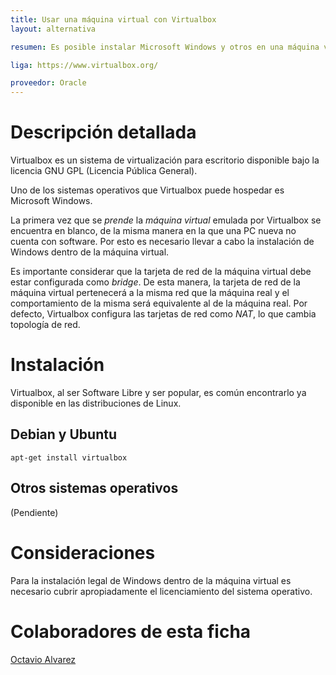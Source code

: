 ```yaml
---
title: Usar una máquina virtual con Virtualbox
layout: alternativa

resumen: Es posible instalar Microsoft Windows y otros en una máquina virtual usando Oracle Virtualbox. Aún así se requiere de una licencia válida de los sistemas a instalar.

liga: https://www.virtualbox.org/

proveedor: Oracle
---
```


# Descripción detallada

Virtualbox es un sistema de virtualización para escritorio disponible bajo la
licencia GNU GPL (Licencia Pública General).

Uno de los sistemas operativos que Virtualbox puede hospedar es Microsoft
Windows.

La primera vez que se *prende* la *máquina virtual* emulada por Virtualbox
se encuentra en blanco, de la misma manera en la que una PC nueva no cuenta
con software. Por esto es necesario llevar a cabo la instalación de Windows
dentro de la máquina virtual.

Es importante considerar que la tarjeta de red de la máquina virtual debe
estar configurada como *bridge*. De esta manera, la tarjeta de red de la
máquina virtual pertenecerá a la misma red que la máquina real y el
comportamiento de la misma será equivalente al de la máquina real.
Por defecto, Virtualbox configura las tarjetas de red como *NAT*, lo que
cambia topología de red.

# Instalación

Virtualbox, al ser Software Libre y ser popular, es común encontrarlo
ya disponible en las distribuciones de Linux.

## Debian y Ubuntu

	apt-get install virtualbox

## Otros sistemas operativos

(Pendiente)


# Consideraciones

Para la instalación legal de Windows dentro de la máquina virtual es necesario
cubrir apropiadamente el licenciamiento del sistema operativo.


# Colaboradores de esta ficha

[Octavio Alvarez](https://github.com/alvarezp)
